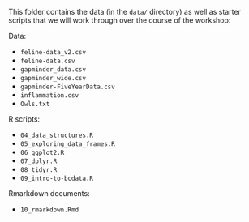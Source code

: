 This folder contains the data (in the `data/` directory) as well as
starter scripts that we will work through over the course of the
workshop:

Data:

-   `feline-data_v2.csv`
-   `feline-data.csv`
-   `gapminder_data.csv`
-   `gapminder_wide.csv`
-   `gapminder-FiveYearData.csv`
-   `inflammation.csv`
-   `Owls.txt`

R scripts:

-   `04_data_structures.R`
-   `05_exploring_data_frames.R`
-   `06_ggplot2.R`
-   `07_dplyr.R`
-   `08_tidyr.R`
-   `09_intro-to-bcdata.R`

Rmarkdown documents:

-   `10_rmarkdown.Rmd`
